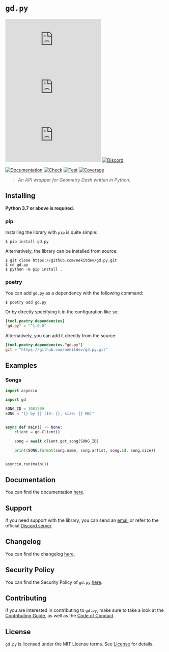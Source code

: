 # `gd.py`

[![License][License Badge]][License]
[![Version][Version Badge]][Package]
[![Downloads][Downloads Badge]][Package]
[![Discord][Discord Badge]][Discord]

[![Documentation][Documentation Badge]][Documentation]
[![Check][Check Badge]][Actions]
[![Test][Test Badge]][Actions]
[![Coverage][Coverage Badge]][Coverage]

> *An API wrapper for Geometry Dash written in Python.*

## Installing

**Python 3.7 or above is required.**

### pip

Installing the library with `pip` is quite simple:

```console
$ pip install gd.py
```

Alternatively, the library can be installed from source:

```console
$ git clone https://github.com/nekitdev/gd.py.git
$ cd gd.py
$ python -m pip install .
```

### poetry

You can add `gd.py` as a dependency with the following command:

```console
$ poetry add gd.py
```

Or by directly specifying it in the configuration like so:

```toml
[tool.poetry.dependencies]
"gd.py" = "^1.0.0"
```

Alternatively, you can add it directly from the source:

```toml
[tool.poetry.dependencies."gd.py"]
git = "https://github.com/nekitdev/gd.py.git"
```

## Examples

### Songs

```python
import asyncio

import gd

SONG_ID = 1081309
SONG = "{} by {} (ID: {}, size: {} MB)"


async def main() -> None:
    client = gd.Client()

    song = await client.get_song(SONG_ID)

    print(SONG.format(song.name, song.artist, song.id, song.size))


asyncio.run(main())
```

## Documentation

You can find the documentation [here][Documentation].

## Support

If you need support with the library, you can send an [email][Email]
or refer to the official [Discord server][Discord].

## Changelog

You can find the changelog [here][Changelog].

## Security Policy

You can find the Security Policy of `gd.py` [here][Security].

## Contributing

If you are interested in contributing to `gd.py`, make sure to take a look at the
[Contributing Guide][Contributing Guide], as well as the [Code of Conduct][Code of Conduct].

## License

`gd.py` is licensed under the MIT License terms. See [License][License] for details.

[Email]: mailto:support@nekit.dev

[Discord]: https://nekit.dev/discord

[Actions]: https://github.com/nekitdev/gd.py/actions

[Changelog]: https://github.com/nekitdev/gd.py/blob/main/CHANGELOG.md
[Code of Conduct]: https://github.com/nekitdev/gd.py/blob/main/CODE_OF_CONDUCT.md
[Contributing Guide]: https://github.com/nekitdev/gd.py/blob/main/CONTRIBUTING.md
[Security]: https://github.com/nekitdev/gd.py/blob/main/SECURITY.md

[License]: https://github.com/nekitdev/gd.py/blob/main/LICENSE

[Package]: https://pypi.org/project/gd.py
[Coverage]: https://codecov.io/gh/nekitdev/gd.py
[Documentation]: https://nekitdev.github.io/gd.py

[Discord Badge]: https://img.shields.io/badge/chat-discord-5865f2
[License Badge]: https://img.shields.io/pypi/l/gd.py
[Version Badge]: https://img.shields.io/pypi/v/gd.py
[Downloads Badge]: https://img.shields.io/pypi/dm/gd.py

[Documentation Badge]: https://github.com/nekitdev/gd.py/workflows/docs/badge.svg
[Check Badge]: https://github.com/nekitdev/gd.py/workflows/check/badge.svg
[Test Badge]: https://github.com/nekitdev/gd.py/workflows/test/badge.svg
[Coverage Badge]: https://codecov.io/gh/nekitdev/gd.py/branch/main/graph/badge.svg

